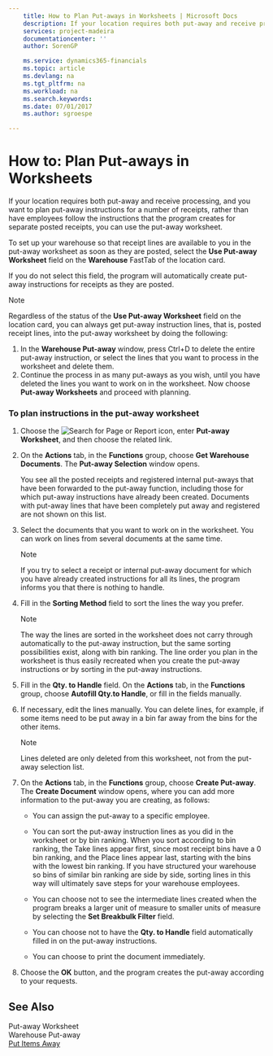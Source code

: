 ```yaml
---
    title: How to Plan Put-aways in Worksheets | Microsoft Docs
    description: If your location requires both put-away and receive processing, and you want to plan put-away instructions for a number of receipts, rather than have employees follow the instructions that the program creates for separate posted receipts, you can use the put-away worksheet.
    services: project-madeira
    documentationcenter: ''
    author: SorenGP

    ms.service: dynamics365-financials
    ms.topic: article
    ms.devlang: na
    ms.tgt_pltfrm: na
    ms.workload: na
    ms.search.keywords:
    ms.date: 07/01/2017
    ms.author: sgroespe

---
```

# How to: Plan Put-aways in Worksheets
If your location requires both put-away and receive processing, and you want to plan put-away instructions for a number of receipts, rather than have employees follow the instructions that the program creates for separate posted receipts, you can use the put-away worksheet.  
  
 To set up your warehouse so that receipt lines are available to you in the put-away worksheet as soon as they are posted, select the **Use Put-away Worksheet** field on the **Warehouse** FastTab of the location card.  
  
 If you do not select this field, the program will automatically create put-away instructions for receipts as they are posted.  
  
> [!NOTE]  
>  Regardless of the status of the **Use Put-away Worksheet** field on the location card, you can always get put-away instruction lines, that is, posted receipt lines, into the put-away worksheet by doing the following:  
>   
>  1.  In the **Warehouse Put-away** window, press Ctrl+D to delete the entire put-away instruction, or select the lines that you want to process in the worksheet and delete them.  
> 2.  Continue the process in as many put-aways as you wish, until you have deleted the lines you want to work on in the worksheet. Now choose **Put-away Worksheets** and proceed with planning.  
  
### To plan instructions in the put-away worksheet  
  
1.  Choose the ![Search for Page or Report](media/ui-search/search_small.png "Search for Page or Report icon") icon, enter **Put-away Worksheet**, and then choose the related link.  
  
2.  On the **Actions** tab, in the **Functions** group, choose **Get Warehouse Documents**. The **Put-away Selection** window opens.  
  
     You see all the posted receipts and registered internal put-aways that have been forwarded to the put-away function, including those for which put-away instructions have already been created. Documents with put-away lines that have been completely put away and registered are not shown on this list.  
  
3.  Select the documents that you want to work on in the worksheet. You can work on lines from several documents at the same time.  
  
    > [!NOTE]  
    >  If you try to select a receipt or internal put-away document for which you have already created instructions for all its lines, the program informs you that there is nothing to handle.  
  
4.  Fill in the **Sorting Method** field to sort the lines the way you prefer.  
  
    > [!NOTE]  
    >  The way the lines are sorted in the worksheet does not carry through automatically to the put-away instruction, but the same sorting possibilities exist, along with bin ranking. The line order you plan in the worksheet is thus easily recreated when you create the put-away instructions or by sorting in the put-away instructions.  
  
5.  Fill in the **Qty. to Handle** field. On the **Actions** tab, in the **Functions** group, choose **Autofill Qty.to Handle**, or fill in the fields manually.  
  
6.  If necessary, edit the lines manually. You can delete lines, for example, if some items need to be put away in a bin far away from the bins for the other items.  
  
    > [!NOTE]  
    >  Lines deleted are only deleted from this worksheet, not from the put-away selection list.  
  
7.  On the **Actions** tab, in the **Functions** group, choose **Create Put-away**. The **Create Document** window opens, where you can add more information to the put-away you are creating, as follows:  
  
    -   You can assign the put-away to a specific employee.  
  
    -   You can sort the put-away instruction lines as you did in the worksheet or by bin ranking. When you sort according to bin ranking, the Take lines appear first, since most receipt bins have a 0 bin ranking, and the Place lines appear last, starting with the bins with the lowest bin ranking. If you have structured your warehouse so bins of similar bin ranking are side by side, sorting lines in this way will ultimately save steps for your warehouse employees.  
  
    -   You can choose not to see the intermediate lines created when the program breaks a larger unit of measure to smaller units of measure by selecting the **Set Breakbulk Filter** field.  
  
    -   You can choose not to have the **Qty. to Handle** field automatically filled in on the put-away instructions.  
  
    -   You can choose to print the document immediately.  
  
8.  Choose the **OK** button, and the program creates the put-away according to your requests.  
  
## See Also  
 Put-away Worksheet   
 Warehouse Put-away   
 [Put Items Away](../put-items-away.md)